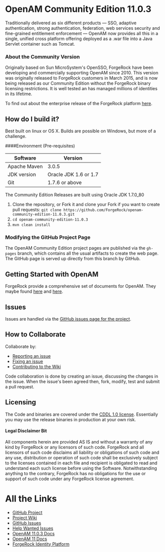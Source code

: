 # OpenAM Community Edition 11.0.3

Traditionally delivered as six different products — SSO, adaptive authentication, strong authentication, federation, web services security and fine-grained entitlement enforcement — OpenAM now provides all this in a single, unified cross platform offering deployed as a .war file into a Java Servlet container such as Tomcat.

### About the Community Version

Originally based on Sun MicroSystem's OpenSSO, ForgeRock have been developing and commercially supporting OpenAM since 2010. This version was originally released to ForgeRock customers in March 2015, and is now being released as our Community Edition without the ForgeRock binary licensing restrictions. It is well tested an has managed millions of identities in its lifetime.

To find out about the enterprise release of the ForgeRock platform [here][ForgeRock Identity Platform].

## How do I build it?

Best built on linux or OS X. Builds are possible on Windows, but more of a challenge. 

####Environment (Pre-requisites)

Software          | Version
------------------|--------
Apache Maven      | 3.0.5  
JDK version       | Oracle JDK 1.6 or 1.7
Git               | 1.7.6 or above


The Community Edition Releases are built using Oracle JDK 1.7.0_80

1. Clone the repository, or Fork it and clone your Fork if you want to create pull requests:
`git clone https://github.com/ForgeRock/openam-community-edition-11.0.3.git`
2. `cd openam-community-edition-11.0.3`
3. `mvn clean install`



### Modifying the GitHub Project Page

The OpenAM Community Edition project pages are published via the `gh-pages` branch, which contains all the usual artifacts to create the web page. The GitHub page is served up directly from this branch by GitHub.

## Getting Started with OpenAM

ForgeRock provide a comprehensive set of documents for OpenAM. They maybe found [here][OpenAM 11.0.3 Docs] and [here][OpenAM 11 Docs].

## Issues

Issues are handled via the [GitHub issues page for the project][GitHub Issues].

## How to Collaborate

Collaborate by:

- [Reporting an issue][GitHub Issues]
- [Fixing an issue][Help Wanted Issues]
- [Contributing to the Wiki][Project Wiki]

Code collaboration is done by creating an issue, discussing the changes in the issue. When the issue's been agreed then, fork, modify, test and submit a pull request. 

## Licensing

The Code and binaries are covered under the [CDDL 1.0 license](https://forgerock.org/cddlv1-0/). Essentially you may use the release binaries in production at your own risk. 

#### Legal Disclaimer Bit
All components herein are provided AS IS and without a warranty of any kind by ForgeRock or any licensors of such code.  ForgeRock and all licensors of such code disclaims all liability or obligations of such code and any use, distribution or operation of such code shall be exclusively subject to the licenses contained in each file and recipient is obligated to read and understand each such license before using the Software.  Notwithstanding anything to the contrary, ForgeRock has no obligations for the use or support of such code under any ForgeRock license agreement.


# All the Links

- [GitHub Project]
- [Project Wiki]
- [GitHub Issues]
- [Help Wanted Issues]
- [OpenAM 11.0.3 Docs]
- [OpenAM 11 Docs]
- [ForgeRock Identity Platform]

[GitHub Project]:https://github.com/ForgeRock/openam-community-edition-11.0.3
[GitHub Issues]:https://github.com/ForgeRock/openam-community-edition-11.0.3/issues
[Help Wanted Issues]:https://github.com/ForgeRock/opendj-community-edition-11.0.3/labels/help%20wanted
[Project Wiki]:https://github.com/ForgeRock/openam-community-edition-11.0.3/wiki
[ForgeRock Identity Platform]:https://www.forgerock.com/platform/
[OpenAM 11 Docs]:https://backstage.forgerock.com/docs/openam/11.0.0
[OpenAM 11.0.3 Docs]:https://backstage.forgerock.com/docs/openam/11.0.3